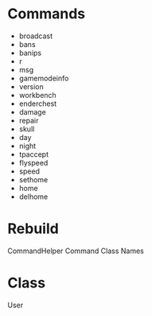 # Commands

* broadcast
* bans
* banips
* r
* msg
* gamemodeinfo
* version
* workbench
* enderchest
* damage
* repair
* skull
* day
* night
* tpaccept
* flyspeed
* speed
* sethome
* home
* delhome

# Rebuild

CommandHelper
Command Class Names


# Class

User